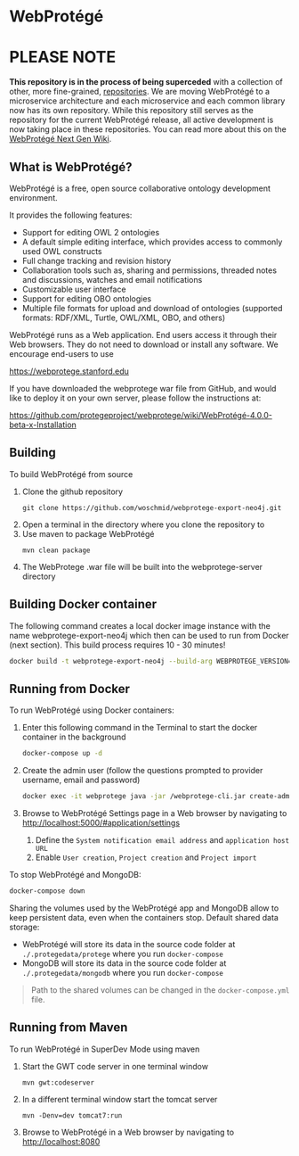WebProtégé
==========

PLEASE NOTE
===========

**This repository is in the process of being superceded** with a collection of other, more fine-grained, [repositories](https://github.com/search?q=topic%3Awebprotege+org%3Aprotegeproject&type=Repositories). We are moving WebProtégé to a microservice architecture and each microservice and each common library now has its own repository.  While this repository still serves as the repository for the current WebProtégé release, all active development is now taking place in these repositories.  You can read more about this on the [WebProtégé Next Gen Wiki](https://github.com/protegeproject/webprotege-next-gen/wiki/WebProtégé-Next-Generation-Overview).


What is WebProtégé?
-------------------

WebProtégé is a free, open source collaborative ontology development environment.

It provides the following features:
- Support for editing OWL 2 ontologies
- A default simple editing interface, which provides access to commonly used OWL constructs
- Full change tracking and revision history
- Collaboration tools such as, sharing and permissions, threaded notes and discussions, watches and email notifications
- Customizable user interface
- Support for editing OBO ontologies
- Multiple file formats for upload and download of ontologies (supported formats: RDF/XML, Turtle, OWL/XML, OBO, and others)

WebProtégé runs as a Web application. End users access it through their Web browsers.
They do not need to download or install any software. We encourage end-users to use

https://webprotege.stanford.edu

If you have downloaded the webprotege war file from GitHub, and would like to deploy it on your own server,
please follow the instructions at:

https://github.com/protegeproject/webprotege/wiki/WebProtégé-4.0.0-beta-x-Installation

Building
--------

To build WebProtégé from source

1) Clone the github repository
   ```
   git clone https://github.com/woschmid/webprotege-export-neo4j.git
   ```
2) Open a terminal in the directory where you clone the repository to
3) Use maven to package WebProtégé
   ```
   mvn clean package
   ```
4) The WebProtege .war file will be built into the webprotege-server directory

Building Docker container
-------------------------

The following command creates a local docker image instance with the name webprotege-export-neo4j which then can be used
to run from Docker (next section). This build process requires 10 - 30 minutes!

   ```bash
   docker build -t webprotege-export-neo4j --build-arg WEBPROTEGE_VERSION=5.0.0-SNAPSHOT .
   ```

Running from Docker
-------------------

To run WebProtégé using Docker containers:

1. Enter this following command in the Terminal to start the docker container in the background

   ```bash
   docker-compose up -d
   ```

2. Create the admin user (follow the questions prompted to provider username, email and password)

   ```bash
   docker exec -it webprotege java -jar /webprotege-cli.jar create-admin-account
   ```

3. Browse to WebProtégé Settings page in a Web browser by navigating to [http://localhost:5000/#application/settings](http://localhost:5000/#application/settings)
   1. Define the `System notification email address` and `application host URL`
   2. Enable `User creation`, `Project creation` and `Project import`

To stop WebProtégé and MongoDB:

   ```bash
   docker-compose down
   ```

Sharing the volumes used by the WebProtégé app and MongoDB allow to keep persistent data, even when the containers stop. Default shared data storage:

* WebProtégé will store its data in the source code folder at `./.protegedata/protege` where you run `docker-compose`
* MongoDB will store its data in the source code folder at `./.protegedata/mongodb` where you run `docker-compose`

> Path to the shared volumes can be changed in the `docker-compose.yml` file.


Running from Maven
------------------

To run WebProtégé in SuperDev Mode using maven

1) Start the GWT code server in one terminal window
    ```
    mvn gwt:codeserver
    ```
2) In a different terminal window start the tomcat server
    ```
    mvn -Denv=dev tomcat7:run
    ```
3) Browse to WebProtégé in a Web browser by navigating to [http://localhost:8080](http://localhost:8080)
